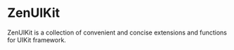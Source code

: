 # ZenUIKit
ZenUIKit is a collection of convenient and concise extensions and functions for UIKit framework.
